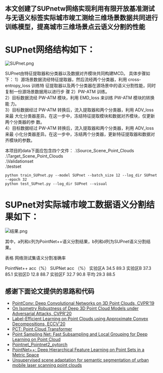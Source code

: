 
## 本文创建了SUPnetw网络实现利用有限开放基准测试与无语义标签实际城市竣工测绘三维场景数据共同进行训练模型，提高城市三维场景点云语义分割的性能
# SUPnet网络结构如下：

![SUPnet.png](..%2F..%2F%E6%AF%95%E4%B8%9A%E8%AE%BA%E6%96%87-%E5%9F%BA%E4%BA%8E%E6%B7%B1%E5%BA%A6%E5%AD%A6%E4%B9%A0%E7%9A%84%E5%AE%A4%E5%A4%96%E7%82%B9%E4%BA%91%E4%B8%89%E7%BB%B4%E5%9C%BA%E6%99%AF%E5%88%86%E5%89%B2%2F%E5%B0%8F%E8%AE%BA%E6%96%872%EF%BC%88%E6%B7%B1%E5%BA%A6%E5%AD%A6%E4%B9%A0%EF%BC%8C%E5%9F%8E%E5%B8%82%E5%9C%BA%E6%99%AF%E7%82%B9%E4%BA%91%E8%AF%AD%E4%B9%89%E5%88%86%E5%89%B2%EF%BC%89%2F%E6%8A%95%E7%A8%BF%EF%BC%88%E6%B5%8B%E7%BB%98%E7%A7%91%E5%AD%A6%E6%8A%80%E6%9C%AF%E5%AD%A6%E6%8A%A5%EF%BC%89%2F%E5%9B%BE%E7%89%87%2FSUPnet.png)

SUPnet由特征提取器和分类器以及数据对齐模块共同构建MCD。
具体步骤如下：
1）源场景数据流经特征提取器，然后流经两个分类器，利用 cross-entropy_loss 训练特
征提取器以及两个分类器在源场景中的语义分割性能，同时复制一份源场景数据用以进行步
骤 2）PW-ATM 训练。\
2）目标数据流经 PW-ATM 模块，利用 EMD_loss 来训练 PW-ATM 模块的转换能
力。\
3）目标数据经过 PW-ATM 转换后，流入提取器和两个分类器，利用 ADV_loss 来最
大化分类器差异。在这一步中，冻结特征提取模块和数据对齐模块，仅更新两个分类器的参
数。\
4）目标数据经过 PW-ATM 转换后，流入提取器和两个分类器，利用 ADV_loss 来最
小化分类器差异。在这一步中，冻结两个分类器，更新特征提取器和数据对齐模块的参数。


本项目的data下面应包含四个文件：
.\Source_Scene_Point_Clouds\
.\Target_Scene_Point_Clouds\
.\Validationset\
.\testset


    python train_SUPnet.py --model SUPnet --batch_size 12 --log_dir SUPnet  --epoch 32
    python test_SUPnet.py --log_dir SUPnet --visual

# SUPnet对实际城市竣工数据语义分割结果如下：

![结果.png](..%2F..%2F%E6%AF%95%E4%B8%9A%E8%AE%BA%E6%96%87-%E5%9F%BA%E4%BA%8E%E6%B7%B1%E5%BA%A6%E5%AD%A6%E4%B9%A0%E7%9A%84%E5%AE%A4%E5%A4%96%E7%82%B9%E4%BA%91%E4%B8%89%E7%BB%B4%E5%9C%BA%E6%99%AF%E5%88%86%E5%89%B2%2F%E5%B0%8F%E8%AE%BA%E6%96%872%EF%BC%88%E6%B7%B1%E5%BA%A6%E5%AD%A6%E4%B9%A0%EF%BC%8C%E5%9F%8E%E5%B8%82%E5%9C%BA%E6%99%AF%E7%82%B9%E4%BA%91%E8%AF%AD%E4%B9%89%E5%88%86%E5%89%B2%EF%BC%89%2F%E6%8A%95%E7%A8%BF%EF%BC%88%E6%B5%8B%E7%BB%98%E7%A7%91%E5%AD%A6%E6%8A%80%E6%9C%AF%E5%AD%A6%E6%8A%A5%EF%BC%89%2F%E5%9B%BE%E7%89%87%2F%E7%BB%93%E6%9E%9C.png)

其中，a列和c列为PointNet++语义分割结果，b列和d列为SUPnet语义分割结果。

表格 网络测试集语义分割准确率

PointNet++ acc（%）
SUPNet acc （%）
实验区A
34.5
89.3
实验区B
37.3
85.1
实验区D
12.8
88.7
实验区F
32.7
90.8
平均
29.3
88.5


## 感谢下面论文提供的思路和代码
* [PointConv: Deep Convolutional Networks on 3D Point Clouds, CVPR'19](https://github.com/Young98CN/pointconv_pytorch)
* [On Isometry Robustness of Deep 3D Point Cloud Models under Adversarial Attacks, CVPR'20](https://github.com/skywalker6174/3d-isometry-robust)
* [Label-Efficient Learning on Point Clouds using Approximate Convex Decompositions, ECCV'20](https://github.com/matheusgadelha/PointCloudLearningACD)
* [PCT: Point Cloud Transformer](https://github.com/MenghaoGuo/PCT)
* [Point Sampling Net: Fast Subsampling and Local Grouping for Deep Learning on Point Cloud](https://github.com/psn-anonymous/PointSamplingNet)
* [Pointnet_Pointnet2_pytorch](https://github.com/yanx27/Pointnet_Pointnet2_pytorch)
* [PointNet++: Deep Hierarchical Feature Learning on Point Sets in a Metric Space](https://readpaper.com/pdf-annotate/note?pdfId=630730691941388288&noteId=1692589319410262272)
* [Unsupervised scene adaptation for semantic segmentation of urban mobile laser scanning point clouds](https://readpaper.com/pdf-annotate/note?pdfId=4731812533506146305&noteId=1705717256133143808)
